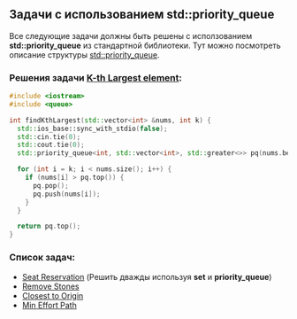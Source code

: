 ## Задачи с использованием std::priority_queue
Все следующие задачи должны быть решены с исползованием **std::priority_queue** из стандартной библиотеки.
Тут можно посмотреть описание структуры [std::priority_queue](https://en.cppreference.com/w/cpp/container/priority_queue).
### Решения задачи [K-th Largest element](https://leetcode.com/problems/kth-largest-element-in-an-array/):
```c++
#include <iostream>
#include <queue>

int findKthLargest(std::vector<int> &nums, int k) {
  std::ios_base::sync_with_stdio(false);
  std::cin.tie(0);
  std::cout.tie(0);
  std::priority_queue<int, std::vector<int>, std::greater<>> pq(nums.begin(), nums.begin() + k);

  for (int i = k; i < nums.size(); i++) {
    if (nums[i] > pq.top()) {
      pq.pop();
      pq.push(nums[i]);
    }
  }

  return pq.top();
}
```

### Список задач:
* [Seat Reservation](https://leetcode.com/problems/seat-reservation-manager/) (Решить дважды используя **set** и **priority_queue**)
* [Remove Stones](https://leetcode.com/problems/remove-stones-to-minimize-the-total/)
* [Closest to Origin](https://leetcode.com/problems/k-closest-points-to-origin/)
* [Min Effort Path](https://leetcode.com/problems/path-with-minimum-effort/)
